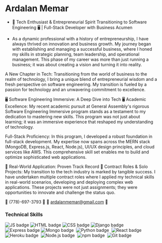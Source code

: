 # Ardalan Memar

- 🚀 Tech Enthusiast & Entrepreneurial Spirit Transitioning to Software Engineering 🖥️ | Full-Stack Developer with Business Acumen



- As a dynamic professional with a history of entrepreneurship, I have always thrived on innovation and business growth. My journey began with establishing and managing a successful business, where I honed my skills in strategic planning, team leadership, and operational management. This phase of my career was more than just running a business; it was about creating a vision and turning it into reality.

A New Chapter in Tech:
Transitioning from the world of business to the realm of technology, I bring a unique blend of entrepreneurial wisdom and a fresh perspective on software engineering. My transition is fueled by a passion for technology and an unwavering commitment to excellence.

🖥️ Software Engineering Immersive: A Deep Dive into Tech 🖥️
Academic Excellence:
My recent academic pursuit at General Assembly's rigorous Software Engineering Immersive program stands as a testament to my dedication to mastering new skills. This program was not just about learning; it was an immersive experience that reshaped my understanding of technology.

Full-Stack Proficiency:
In this program, I developed a robust foundation in full-stack development. My expertise now spans across the MERN stack (MongoDB, Express.js, React, Node.js), UI/UX design principles, and cloud services like AWS. This comprehensive skill set enables me to build and optimize sophisticated web applications.

💼 Real-World Application: Proven Track Record 💼
Contract Roles & Solo Projects:
My transition to the tech industry is marked by tangible success. I have undertaken multiple contract roles where I applied my technical skills in real-world scenarios, developing and deploying complex web applications. These projects were not just assignments; they were opportunities to innovate and challenge the status quo.

📱 (778)-697-3793 📱
📧 ardalanmemar@gmail.com 📧

### Technical Skills

![JS badge](https://img.shields.io/badge/JavaScript-F7DF1E.svg?style=for-the-badge&logo=JavaScript&logoColor=black)
![HTML badge](https://img.shields.io/badge/HTML5-E34F26.svg?style=for-the-badge&logo=HTML5&logoColor=white)
![CSS badge](https://img.shields.io/badge/CSS3-1572B6.svg?style=for-the-badge&logo=CSS3&logoColor=white)
![Django badge](https://img.shields.io/badge/Django-092E20.svg?style=for-the-badge&logo=Django&logoColor=white)
![Express badge](https://img.shields.io/badge/Express-000000.svg?style=for-the-badge&logo=Express&logoColor=white)
![Mongo badge](https://img.shields.io/badge/MongoDB-47A248.svg?style=for-the-badge&logo=MongoDB&logoColor=white) 
![Python badge](https://img.shields.io/badge/Python-3776AB.svg?style=for-the-badge&logo=Python&logoColor=white) 
![React badge](https://img.shields.io/badge/React-61DAFB.svg?style=for-the-badge&logo=React&logoColor=black) 
![Heroku badge](https://img.shields.io/badge/Heroku-430098.svg?style=for-the-badge&logo=Heroku&logoColor=white) 
![Node.js badge](https://img.shields.io/badge/Node.js-339933.svg?style=for-the-badge&logo=nodedotjs&logoColor=white) 
![npm badge](https://img.shields.io/badge/npm-CB3837.svg?style=for-the-badge&logo=npm&logoColor=white) 
![Git badge](https://img.shields.io/badge/Git-F05032.svg?style=for-the-badge&logo=Git&logoColor=white) 


